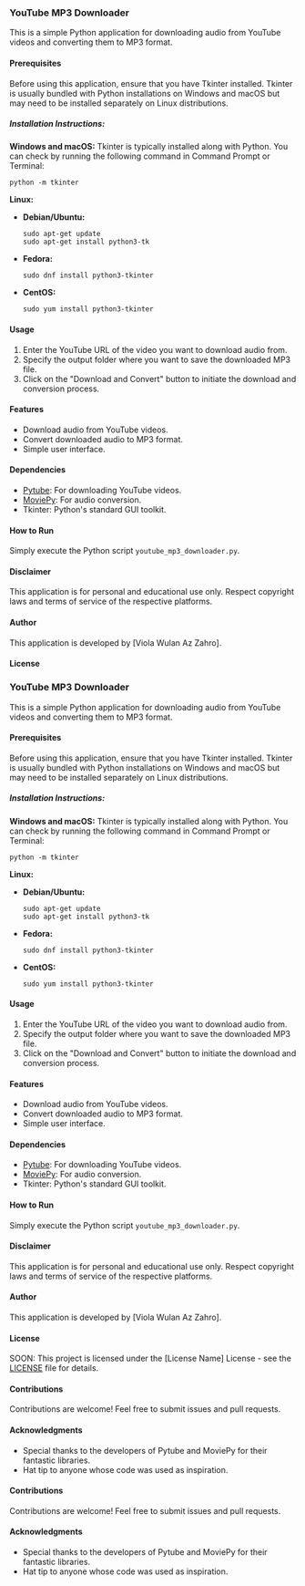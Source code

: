 ### YouTube MP3 Downloader

This is a simple Python application for downloading audio from YouTube videos and converting them to MP3 format.

#### Prerequisites
Before using this application, ensure that you have Tkinter installed. Tkinter is usually bundled with Python installations on Windows and macOS but may need to be installed separately on Linux distributions.

##### Installation Instructions:

**Windows and macOS:**
Tkinter is typically installed along with Python. You can check by running the following command in Command Prompt or Terminal:
```
python -m tkinter
```

**Linux:**
- **Debian/Ubuntu:**
  ```
  sudo apt-get update
  sudo apt-get install python3-tk
  ```
- **Fedora:**
  ```
  sudo dnf install python3-tkinter
  ```
- **CentOS:**
  ```
  sudo yum install python3-tkinter
  ```

#### Usage
1. Enter the YouTube URL of the video you want to download audio from.
2. Specify the output folder where you want to save the downloaded MP3 file.
3. Click on the "Download and Convert" button to initiate the download and conversion process.

#### Features
- Download audio from YouTube videos.
- Convert downloaded audio to MP3 format.
- Simple user interface.

#### Dependencies
- [Pytube](https://github.com/pytube/pytube): For downloading YouTube videos.
- [MoviePy](https://github.com/Zulko/moviepy): For audio conversion.
- Tkinter: Python's standard GUI toolkit.

#### How to Run
Simply execute the Python script `youtube_mp3_downloader.py`.

#### Disclaimer
This application is for personal and educational use only. Respect copyright laws and terms of service of the respective platforms.

#### Author
This application is developed by [Viola Wulan Az Zahro].

#### License
### YouTube MP3 Downloader

This is a simple Python application for downloading audio from YouTube videos and converting them to MP3 format.

#### Prerequisites
Before using this application, ensure that you have Tkinter installed. Tkinter is usually bundled with Python installations on Windows and macOS but may need to be installed separately on Linux distributions.

##### Installation Instructions:

**Windows and macOS:**
Tkinter is typically installed along with Python. You can check by running the following command in Command Prompt or Terminal:
```
python -m tkinter
```

**Linux:**
- **Debian/Ubuntu:**
  ```
  sudo apt-get update
  sudo apt-get install python3-tk
  ```
- **Fedora:**
  ```
  sudo dnf install python3-tkinter
  ```
- **CentOS:**
  ```
  sudo yum install python3-tkinter
  ```

#### Usage
1. Enter the YouTube URL of the video you want to download audio from.
2. Specify the output folder where you want to save the downloaded MP3 file.
3. Click on the "Download and Convert" button to initiate the download and conversion process.

#### Features
- Download audio from YouTube videos.
- Convert downloaded audio to MP3 format.
- Simple user interface.

#### Dependencies
- [Pytube](https://github.com/pytube/pytube): For downloading YouTube videos.
- [MoviePy](https://github.com/Zulko/moviepy): For audio conversion.
- Tkinter: Python's standard GUI toolkit.

#### How to Run
Simply execute the Python script `youtube_mp3_downloader.py`.

#### Disclaimer
This application is for personal and educational use only. Respect copyright laws and terms of service of the respective platforms.

#### Author
This application is developed by [Viola Wulan Az Zahro].

#### License
SOON: This project is licensed under the [License Name] License - see the [LICENSE](LICENSE) file for details.

#### Contributions
Contributions are welcome! Feel free to submit issues and pull requests.

#### Acknowledgments
- Special thanks to the developers of Pytube and MoviePy for their fantastic libraries.
- Hat tip to anyone whose code was used as inspiration.


#### Contributions
Contributions are welcome! Feel free to submit issues and pull requests.

#### Acknowledgments
- Special thanks to the developers of Pytube and MoviePy for their fantastic libraries.
- Hat tip to anyone whose code was used as inspiration.

